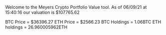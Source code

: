 Welcome to the Meyers Crypto Portfolio Value tool. 
As of 06/09/21 at 15:40:16 our valuation is $107765.62 

BTC Price = $36396.27
 ETH Price = $2566.23
BTC Holdings = 1.06BTC
 ETH holdings = 26.960005962ETH 
